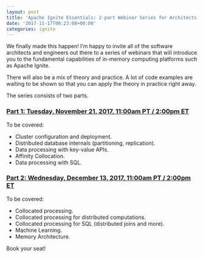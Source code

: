 ```yaml
---
layout: post
title: 'Apache Ignite Essentials: 2-part Webinar Series for Architects and Java Developers'
date: '2017-11-17T00:23:08+00:00'
categories: ignite
---
```

We finally made this happen! I’m happy to invite all of the software architects and engineers out there to a series of webinars that will introduce you to the fundamental capabilities of in-memory computing platforms such as Apache Ignite.

<p>
There will also be a mix of theory and practice. A lot of code examples are waiting to be shown so that you can apply the theory in practice right away.
</p>

<p>
The series consists of two parts.
</p>

<h3><a href="https://ignite.apache.org/events.html#in-memory-computing-essentials-architects-and-developers-part-1" target="_blank">Part 1: Tuesday, November 21, 2017, 11:00am PT / 2:00pm ET</a></h3>

To be covered:
<ul>
<li>Cluster configuration and deployment.</li>
<li>Distributed database internals (partitioning, replication).</li>
<li>Data processing with key-value APIs.</li>
<li>Affinity Collocation.</li>
<li>Data processing with SQL.</li>
</ul>

<h3><a href="https://ignite.apache.org/events.html#in-memory-computing-essentials-architects-and-developers-part-2" target="_blank">Part 2: Wednesday, December 13, 2017, 11:00am PT / 2:00pm ET</a></h3>

To be covered:
<ul>
<li>Collocated processing.</li>
<li>Collocated processing for distributed computations.</li>
<li>Collocated processing for SQL (distributed joins and more).</li>
<li>Machine Learning.</li>
<li>Memory Architecture.</li>
</ul>

<p>
Book your seat!
</p>
